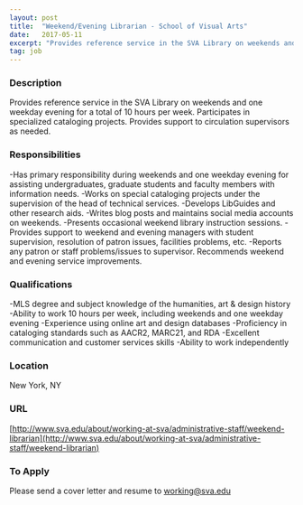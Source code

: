 ```yaml
---
layout: post
title:  "Weekend/Evening Librarian - School of Visual Arts"
date:   2017-05-11
excerpt: "Provides reference service in the SVA Library on weekends and one weekday evening for a total of 10 hours per week. Participates in specialized cataloging projects. Provides support to circulation supervisors as needed."
tag: job
---
```


### Description   

Provides reference service in the SVA Library on weekends and one weekday evening for a total of 10 hours per week. Participates in specialized cataloging projects. Provides support to circulation supervisors as needed.


### Responsibilities   

-Has primary responsibility during weekends and one weekday evening for assisting undergraduates, graduate students and faculty members with information needs.
-Works on special cataloging projects under the supervision of the head of technical services.
-Develops LibGuides and other research aids.
-Writes blog posts and maintains social media accounts on weekends.
-Presents occasional weekend library instruction sessions.
-Provides support to weekend and evening managers with student supervision, resolution of patron issues, facilities problems, etc.
-Reports any patron or staff problems/issues to supervisor. Recommends weekend and evening service improvements.  


### Qualifications   

-MLS degree and subject knowledge of the humanities, art & design history
-Ability to work 10 hours per week, including weekends and one weekday evening 
-Experience using online art and design databases
-Proficiency in cataloging standards such as AACR2, MARC21, and RDA
-Excellent communication and customer services skills
-Ability to work independently




### Location   

New York, NY


### URL   

[http://www.sva.edu/about/working-at-sva/administrative-staff/weekend-librarian](http://www.sva.edu/about/working-at-sva/administrative-staff/weekend-librarian)

### To Apply   

Please send a cover letter and resume to working@sva.edu 





